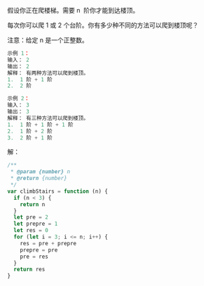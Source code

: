 假设你正在爬楼梯。需要 n  阶你才能到达楼顶。

每次你可以爬 1 或 2 个台阶。你有多少种不同的方法可以爬到楼顶呢？

注意：给定 n 是一个正整数。

```js
示例 1：
输入： 2
输出： 2
解释： 有两种方法可以爬到楼顶。
1.  1 阶 + 1 阶
2.  2 阶

示例 2：
输入： 3
输出： 3
解释： 有三种方法可以爬到楼顶。
1.  1 阶 + 1 阶 + 1 阶
2.  1 阶 + 2 阶
3.  2 阶 + 1 阶
```

解：

```js
/**
 * @param {number} n
 * @return {number}
 */
var climbStairs = function (n) {
  if (n < 3) {
    return n
  }
  let pre = 2
  let prepre = 1
  let res = 0
  for (let i = 3; i <= n; i++) {
    res = pre + prepre
    prepre = pre
    pre = res
  }
  return res
}
```
